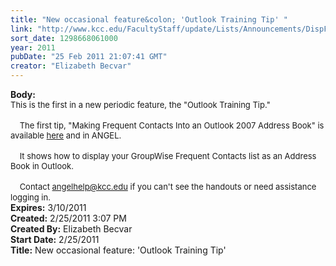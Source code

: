 ```yaml
---
title: "New occasional feature&colon; 'Outlook Training Tip' "
link: "http://www.kcc.edu/FacultyStaff/update/Lists/Announcements/DispForm.aspx?ID=141"
sort_date: 1298668061000
year: 2011
pubDate: "25 Feb 2011 21:07:41 GMT"
creator: "Elizabeth Becvar"
---
```


<div><b>Body:</b> <div class="ExternalClassEEB5429E4A234A149E79C6B4ECCB506F"><div><font size="2">This is the first in a new periodic feature, the &quot;Outlook Training Tip.&quot;</font></div>
<div><br /><font size="2">    The first tip, &quot;Making Frequent Contacts Into an Outlook 2007 Address Book&quot; is available </font><a href="/welcome/coneds/Documents/MakingFrequentContactsIntoAddressBook2-2011.pdf"><font size="2">here</font></a><font size="2"> and in ANGEL. </font></div>
<div><br /><font size="2">    It shows how to display your GroupWise Frequent Contacts list as an Address Book in Outlook. </font></div>
<div><br /><font size="2">    Contact </font><a href="mailto:angelhelp@kcc.edu"><font size="2">angelhelp@kcc.edu</font></a><font size="2"> if you can't see the handouts or need assistance logging in.</font>     </div></div></div>
<div><b>Expires:</b> 3/10/2011</div>
<div><b>Created:</b> 2/25/2011 3:07 PM</div>
<div><b>Created By:</b> Elizabeth Becvar</div>
<div><b>Start Date:</b> 2/25/2011</div>
<div><b>Title:</b> New occasional feature: &#39;Outlook Training Tip&#39; </div>
